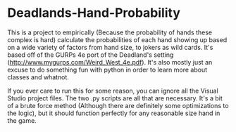 # Deadlands-Hand-Probability

This is a project to empirically (Because the probability of hands these complex is hard) calculate the probabilities of each hand showing up based on a wide variety of factors from hand size, to jokers as wild cards. It's based off of the GURPs 4e port of the Deadland's setting (http://www.mygurps.com/Weird_West_4e.pdf). It's also mostly just an excuse to do something fun with python in order to learn more about classes and whatnot.

If you ever care to run this for some reason, you can ignore all the Visual Studio project files. The two .py scripts are all that are necessary. It's a bit of a brute force method (Although there are definitely some optimizations to the logic), but it should function perfectly for any reasonable size hand in the game.
